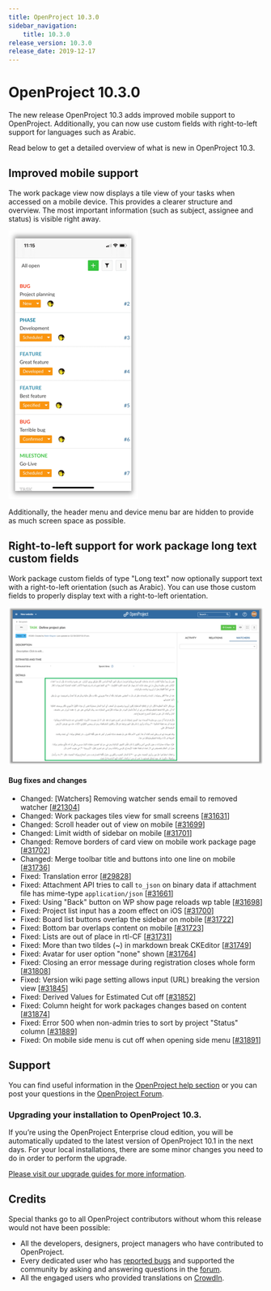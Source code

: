 ```yaml
---
title: OpenProject 10.3.0
sidebar_navigation:
    title: 10.3.0
release_version: 10.3.0
release_date: 2019-12-17
---
```


# OpenProject 10.3.0

The new release OpenProject 10.3 adds improved mobile support to OpenProject. Additionally, you can now use custom fields with right-to-left support for languages such as Arabic.

Read below to get a detailed overview of what is new in OpenProject 10.3.

## Improved mobile support

The work package view now displays a tile view of your tasks when accessed on a mobile device.
This provides a clearer structure and overview. The most important information (such as subject, assignee and status) is visible right away.

![Improved mobile support](OptimizedMobileView.png)

Additionally, the header menu and device menu bar are hidden to provide as much screen space as possible.

## Right-to-left support for work package long text custom fields

Work package custom fields of type "Long text" now optionally support text with a right-to-left orientation (such as Arabic).
You can use those custom fields to properly display text with a right-to-left orientation.

![Custom fields with right-to-left orientation](CustomFieldsRTL.png)

<!--more-->
#### Bug fixes and changes

- Changed: [Watchers] Removing watcher sends email to removed watcher \[[#21304](https://community.openproject.org/wp/21304)\]
- Changed: Work packages tiles view for small screens \[[#31631](https://community.openproject.org/wp/31631)\]
- Changed: Scroll header out of view on mobile \[[#31699](https://community.openproject.org/wp/31699)\]
- Changed: Limit width of sidebar on mobile \[[#31701](https://community.openproject.org/wp/31701)\]
- Changed: Remove borders of card view on mobile work package page \[[#31702](https://community.openproject.org/wp/31702)\]
- Changed: Merge toolbar title and buttons into one line on mobile \[[#31736](https://community.openproject.org/wp/31736)\]
- Fixed: Translation error \[[#29828](https://community.openproject.org/wp/29828)\]
- Fixed: Attachment API tries to call `to_json` on binary data if attachment file has mime-type `application/json` \[[#31661](https://community.openproject.org/wp/31661)\]
- Fixed: Using "Back" button on WP show page reloads wp table \[[#31698](https://community.openproject.org/wp/31698)\]
- Fixed: Project list input has a zoom effect on iOS \[[#31700](https://community.openproject.org/wp/31700)\]
- Fixed: Board list buttons overlap the sidebar on mobile \[[#31722](https://community.openproject.org/wp/31722)\]
- Fixed: Bottom bar overlaps content on mobile  \[[#31723](https://community.openproject.org/wp/31723)\]
- Fixed: Lists are out of place in rtl-CF \[[#31731](https://community.openproject.org/wp/31731)\]
- Fixed: More than two tildes (~) in markdown break CKEditor \[[#31749](https://community.openproject.org/wp/31749)\]
- Fixed: Avatar for user option "none" shown \[[#31764](https://community.openproject.org/wp/31764)\]
- Fixed: Closing an error message during registration closes whole form \[[#31808](https://community.openproject.org/wp/31808)\]
- Fixed: Version wiki page setting allows input (URL) breaking the version view \[[#31845](https://community.openproject.org/wp/31845)\]
- Fixed: Derived Values for Estimated Cut off \[[#31852](https://community.openproject.org/wp/31852)\]
- Fixed: Column height for work packages changes based on content \[[#31874](https://community.openproject.org/wp/31874)\]
- Fixed: Error 500 when non-admin tries to sort by project "Status" column \[[#31889](https://community.openproject.org/wp/31889)\]
- Fixed: On mobile side menu is cut off when opening side menu \[[#31891](https://community.openproject.org/wp/31891)\]

## Support

You can find useful information in the [OpenProject help section](https://www.openproject.org/docs/) or you can post your questions in the [OpenProject Forum](https://community.openproject.org/projects/openproject/boards).

### Upgrading your installation to OpenProject 10.3.

If you’re using the OpenProject Enterprise cloud edition, you will be automatically updated to the latest version of OpenProject 10.1 in the next days. For your local installations, there are some minor changes you need to do in order to perform the upgrade.

[Please visit our upgrade guides for more information](../../../installation-and-operations/operation/upgrading/).

## Credits

Special thanks go to all OpenProject contributors without whom this release would not have been possible:

- All the developers, designers, project managers who have contributed to OpenProject.
- Every dedicated user who has [reported bugs](../../../development/report-a-bug/) and supported the community by asking and answering questions in the [forum](https://community.openproject.org/projects/openproject/boards).
- All the engaged users who provided translations on [CrowdIn](https://crowdin.com/projects/opf).
